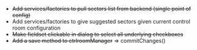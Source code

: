 * ~~Add services/factories to pull sectors list from backend (single point of config)~~
* Add services/factories to give suggested sectors given current control room configuration
* ~~Make fieldset clickable in dialog to select all underlying checkboxes~~
* ~~Add a save method to ctrlroomManager~~ => commitChanges()